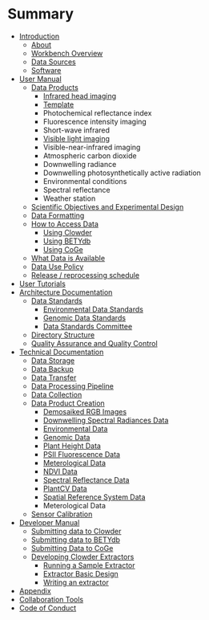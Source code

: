 # Summary

* [Introduction](README.md)
    * [About](about.md)
    * [Workbench Overview](workbench-overview.md)
    * [Data Sources](data-sources.md)
    * [Software](software.md)
* [User Manual](user-manual.md)
    * [Data Products](data-products.md)
        * [Infrared head imaging](flir.md)
        * [Template](template.md)
        * Photochemical reflectance index
        * Fluorescence intensity imaging
        * Short-wave infrared
        * [Visible light imaging](visible-light-imaging.md)
        * Visible-near-infrared imaging
        * Atmospheric carbon dioxide
        * Downwelling radiance
        * Downwelling photosynthetically active radiation
        * Environmental conditions
        * Spectral reflectance
        * Weather station
    * [Scientific Objectives and Experimental Design](scientific-objectives-and-experimental-design.md)
    * [Data Formatting](data-formatting.md)
    * [How to Access Data](how-to-access-data.md)
        * [Using Clowder](using-clowder.md)
        * [Using BETYdb](using-betydb.md)
        * [Using CoGe](using-coge.md)
    * [What Data is Available](what-data-is-available.md)
    * [Data Use Policy](data_release_policy.md)
    * [Release \/ reprocessing schedule](s.md)
* [User Tutorials](user-tutorials.md)
* [Architecture Documentation](architecture-documentation.md)
    * [Data Standards](data-standards.md)
        * [Environmental Data Standards](environmental-data.md)
        * [Genomic Data Standards](genomic-data-standards.md)
        * [Data Standards Committee](data-standards-committee.md)
    * [Directory Structure](directory-structure.md)
    * [Quality Assurance and Quality Control](qaqc.md)
* [Technical Documentation](technical-documentation.md)
    * [Data Storage](data-storage.md)
    * [Data Backup](data-backup.md)
    * [Data Transfer](data-transfer.md)
    * [Data Processing Pipeline](data-processing-pipeline.md)
    * [Data Collection](data-collection.md)
    * [Data Product Creation](data-product-creation.md)
        * [Demosaiked RGB Images](demosaiced-rgb-image-product-creation.md)
        * [Downwelling Spectral Radiances Data](downwelling-spectral-radiances-data.md)
        * [Environmental Data](environmental-data-product.md)
        * [Genomic Data](genomic-data-product.md)
        * [Plant Height Data](plant-height-data.md)
        * [PSII Fluorescence Data](psii-fluorescence-data.md)
        * [Meterological Data](meterological-data.md)
        * [NDVI Data](ndvi-data.md)
        * [Spectral Reflectance Data](spectral-reflectance-data-product.md)
        * [PlantCV Data](plantcv-data-product.md)
        * [Spatial Reference System Data](spatial-reference-system-data.md)
        * Meterological Data
    * [Sensor Calibration](sensor-calibration.md)
* [Developer Manual](developer-manual.md)
    * [Submitting data to Clowder](submitting-data-to-clowder.md)
    * [Submitting data to BETYdb](submitting-data-to-betydb.md)
    * [Submitting Data to CoGe](submitting-data-to-coge.md)
    * [Developing Clowder Extractors](developing-clowder-extractors.md)
        * [Running a Sample Extractor](running-a-sample-extractor.md)
        * [Extractor Basic Design](extractor-basic-design.md)
        * [Writing an extractor](writing-an-extractor.md)
* [Appendix](appendix.md)
* [Collaboration Tools](collaboration_tools.md)
* [Code of Conduct](code_of_conduct.md)

